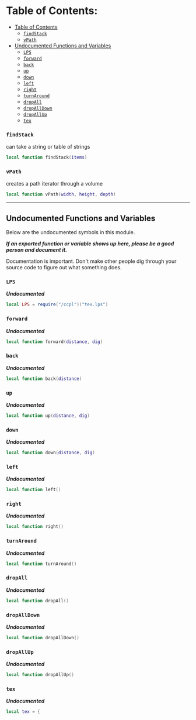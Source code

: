 # Table of Contents:
- [Table of Contents](table-of-contents)
    - [`findStack`](#findstack)
    - [`vPath`](#vpath)
- [Undocumented Functions and Variables](#undocumented-functions-and-variables)
    - [`LPS`](#lps)
    - [`forward`](#forward)
    - [`back`](#back)
    - [`up`](#up)
    - [`down`](#down)
    - [`left`](#left)
    - [`right`](#right)
    - [`turnAround`](#turnaround)
    - [`dropAll`](#dropall)
    - [`dropAllDown`](#dropalldown)
    - [`dropAllUp`](#dropallup)
    - [`tex`](#tex)

### `findStack`
can take a string or table of strings
```lua
local function findStack(items)
```

### `vPath`
creates a path iterator through a volume
```lua
local function vPath(width, height, depth)
```

----------------------------------------

Undocumented Functions and Variables
------------------------------------
Below are the undocumented symbols in this module.

***If an exported function or variable shows up here, please be a good person and document it.***

Documentation is important. Don't make other people dig through your source code to figure out what something does.

### `LPS`
***Undocumented***
```lua
local LPS = require("/ccpl")("tex.lps")
```

### `forward`
***Undocumented***
```lua
local function forward(distance, dig)
```

### `back`
***Undocumented***
```lua
local function back(distance)
```

### `up`
***Undocumented***
```lua
local function up(distance, dig)
```

### `down`
***Undocumented***
```lua
local function down(distance, dig)
```

### `left`
***Undocumented***
```lua
local function left()
```

### `right`
***Undocumented***
```lua
local function right()
```

### `turnAround`
***Undocumented***
```lua
local function turnAround()
```

### `dropAll`
***Undocumented***
```lua
local function dropAll()
```

### `dropAllDown`
***Undocumented***
```lua
local function dropAllDown()
```

### `dropAllUp`
***Undocumented***
```lua
local function dropAllUp()
```

### `tex`
***Undocumented***
```lua
local tex = {
```

